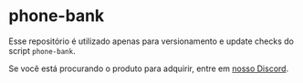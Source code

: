 # phone-bank
Esse repositório é utilizado apenas para versionamento e update checks do script `phone-bank`.

Se você está procurando o produto para adquirir, entre em [nosso Discord](https://www.heyyshop.com.br/discord).
